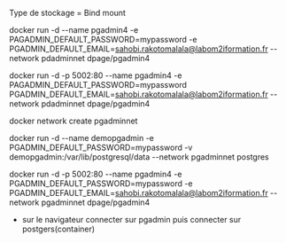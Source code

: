 Type de stockage = Bind mount

docker run -d --name pgadmin4 -e PAGADMIN_DEFAULT_PASSWORD=mypassword -e PGADMIN_DEFAULT_EMAIL=sahobi.rakotomalala@labom2iformation.fr --network pdadminnet dpage/pgadmin4

docker run -d -p 5002:80 --name pgadmin4 -e PAGADMIN_DEFAULT_PASSWORD=mypassword PGADMIN_DEFAULT_EMAIL=sahobi.rakotomalala@labom2iformation.fr --network pdadminnet dpage/pgadmin4

docker network create pgadminnet 

docker run -d --name demopgadmin -e PGADMIN_DEFAULT_PASSWORD=mypassword -v demopgadmin:/var/lib/postgresql/data --network pgadminnet postgres

docker run -d -p 5002:80 --name pgadmin4 -e PGADMIN_DEFAULT_PASSWORD=mypassword -e PGADMIN_DEFAULT_EMAIL=sahobi.rakotomalala@labom2iformation.fr   --network pgadminnet dpage/pgadmin4

- sur le navigateur connecter sur pgadmin puis connecter sur postgers(container)
